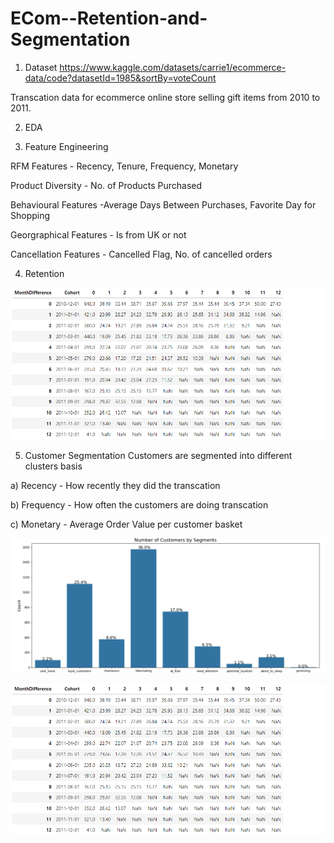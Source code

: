 # ECom--Retention-and-Segmentation

1) Dataset
https://www.kaggle.com/datasets/carrie1/ecommerce-data/code?datasetId=1985&sortBy=voteCount

Transcation data for ecommerce online store selling gift items from 2010 to 2011.

2) EDA


3) Feature Engineering

RFM Features - Recency, Tenure, Frequency, Monetary

Product Diversity - No. of Products Purchased

Behavioural Features -Average Days Between Purchases, Favorite Day for Shopping

Georgraphical Features - Is from UK or not

Cancellation Features - Cancelled Flag, No. of cancelled orders



4) Retention

![Alt text](Retention_Plot.png)


5) Customer Segmentation
Customers are segmented into different clusters basis

a) Recency - How recently they did the transcation

b) Frequency - How often the customers are doing transcation

c) Monetary - Average Order Value per customer basket

![Alt text](Segmentation.png)

![Alt text](Retention_Plot.png)


